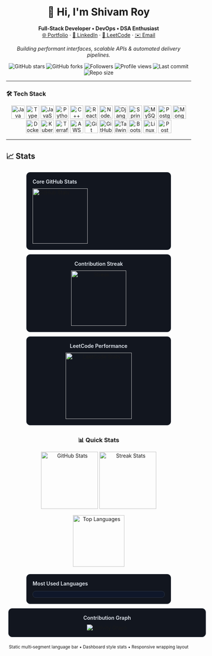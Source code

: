 <h1 align="center">👋 Hi, I'm <strong>Shivam Roy</strong></h1>

<p align="center">
  <strong>Full‑Stack Developer • DevOps • DSA Enthusiast</strong><br/>
  <a href="https://shivamroy.dev">🌐 Portfolio</a> ·
  <a href="https://www.linkedin.com/in/shivamroy">💼 LinkedIn</a> ·
  <a href="https://leetcode.com/u/RoyDev72/">🧩 LeetCode</a> ·
  <a href="mailto:contact@shivamroy.dev">✉️ Email</a>
</p>

<p align="center">
  <em>Building performant interfaces, scalable APIs & automated delivery pipelines.</em>
</p>

<p align="center">
  <img alt="GitHub stars" src="https://img.shields.io/github/stars/RoyDev72?style=for-the-badge&logo=github&color=58d68d" />
  <img alt="GitHub forks" src="https://img.shields.io/github/forks/RoyDev72/RoyDev72?style=for-the-badge&logo=github&color=3aa675" />
  <img alt="Followers" src="https://img.shields.io/github/followers/RoyDev72?style=for-the-badge&logo=github&color=2f855a" />
  <img alt="Profile views" src="https://komarev.com/ghpvc/?username=RoyDev72&style=for-the-badge&color=0f766e" />
  <img alt="Last commit" src="https://img.shields.io/github/last-commit/RoyDev72/RoyDev72?style=for-the-badge&color=2563eb" />
  <img alt="Repo size" src="https://img.shields.io/github/repo-size/RoyDev72/RoyDev72?style=for-the-badge&color=475569" />
</p>

---

### 🛠 Tech Stack
<div align="center">
<img alt="Java" src="https://cdn.jsdelivr.net/gh/devicons/devicon/icons/java/java-original.svg" height="36"/>
<img alt="TypeScript" src="https://cdn.jsdelivr.net/gh/devicons/devicon/icons/typescript/typescript-original.svg" height="36"/>
<img alt="JavaScript" src="https://cdn.jsdelivr.net/gh/devicons/devicon/icons/javascript/javascript-original.svg" height="36"/>
<img alt="Python" src="https://cdn.jsdelivr.net/gh/devicons/devicon/icons/python/python-original.svg" height="36"/>
<img alt="C++" src="https://cdn.jsdelivr.net/gh/devicons/devicon/icons/cplusplus/cplusplus-original.svg" height="36"/>
<img alt="React" src="https://cdn.jsdelivr.net/gh/devicons/devicon/icons/react/react-original.svg" height="36"/>
<img alt="Node.js" src="https://cdn.jsdelivr.net/gh/devicons/devicon/icons/nodejs/nodejs-original.svg" height="36"/>
<img alt="Django" src="https://cdn.jsdelivr.net/gh/devicons/devicon/icons/django/django-plain.svg" height="36"/>
<img alt="Spring" src="https://cdn.jsdelivr.net/gh/devicons/devicon/icons/spring/spring-original.svg" height="36"/>
<img alt="MySQL" src="https://cdn.jsdelivr.net/gh/devicons/devicon/icons/mysql/mysql-original.svg" height="36"/>
<img alt="PostgreSQL" src="https://cdn.jsdelivr.net/gh/devicons/devicon/icons/postgresql/postgresql-original.svg" height="36"/>
<img alt="MongoDB" src="https://cdn.jsdelivr.net/gh/devicons/devicon/icons/mongodb/mongodb-original.svg" height="36"/>
<img alt="Docker" src="https://cdn.jsdelivr.net/gh/devicons/devicon/icons/docker/docker-original.svg" height="36"/>
<img alt="Kubernetes" src="https://cdn.jsdelivr.net/gh/devicons/devicon/icons/kubernetes/kubernetes-plain.svg" height="36"/>
<img alt="Terraform" src="https://cdn.jsdelivr.net/gh/devicons/devicon/icons/terraform/terraform-original.svg" height="36"/>
<img alt="AWS" src="https://cdn.jsdelivr.net/gh/devicons/devicon/icons/amazonwebservices/amazonwebservices-original.svg" height="36"/>
<img alt="Git" src="https://cdn.jsdelivr.net/gh/devicons/devicon/icons/git/git-original.svg" height="36"/>
<img alt="GitHub" src="https://cdn.jsdelivr.net/gh/devicons/devicon/icons/github/github-original.svg" height="36"/>
<img alt="Tailwind" src="https://cdn.jsdelivr.net/gh/devicons/devicon/icons/tailwindcss/tailwindcss-plain.svg" height="36"/>
<img alt="Bootstrap" src="https://cdn.jsdelivr.net/gh/devicons/devicon/icons/bootstrap/bootstrap-original.svg" height="36"/>
<img alt="Linux" src="https://cdn.jsdelivr.net/gh/devicons/devicon/icons/linux/linux-original.svg" height="36"/>
<img alt="Postman" src="https://raw.githubusercontent.com/simple-icons/simple-icons/master/icons/postman.svg" height="36"/>
</div>

---

## 📈 Stats

<div align="center">

<div style="display:inline-block;vertical-align:top;margin:6px;padding:16px;width:360px;max-width:100%;background:#12161f;border:1px solid #1f2530;border-radius:10px;text-align:left;">
  <div style="font-weight:600;color:#e2e8f0;margin-bottom:10px;">Core GitHub Stats</div>
  <img alt="GitHub Stats" src="https://github-readme-stats.vercel.app/api?username=RoyDev72&show_icons=true&include_all_commits=true&rank_icon=github&hide_border=true&bg_color=0D1117&title_color=58D68D&text_color=C9D1D9&icon_color=58D68D&ring_color=58D68D" height="150" />
</div>

<div style="display:inline-block;vertical-align:top;margin:6px;padding:16px;width:360px;max-width:100%;background:#12161f;border:1px solid #1f2530;border-radius:10px;text-align:center;">
  <div style="font-weight:600;color:#e2e8f0;margin-bottom:10px;">Contribution Streak</div>
  <img alt="Streak" src="https://streak-stats.demolab.com?user=RoyDev72&hide_border=true&background=0D1117&ring=58D68D&fire=58A6FF&currStreakLabel=FFFFFF&sideNums=58D68D&sideLabels=94A3B8" height="150" />
</div>

<div style="display:inline-block;vertical-align:top;margin:6px;padding:16px;width:360px;max-width:100%;background:#12161f;border:1px solid #1f2530;border-radius:10px;text-align:center;">
  <div style="font-weight:600;color:#e2e8f0;margin-bottom:10px;">LeetCode Performance</div>
  <img alt="LeetCode Stats" src="https://leetcard.jacoblin.cool/RoyDev72?theme=dark&font=Source%20Code%20Pro&ext=contest&border=0&radius=10" height="180" />
</div>

### 📊 Quick Stats
<p align="center">
  <img height="155" src="https://github-readme-stats.vercel.app/api?username=RoyDev72&show_icons=true&theme=tokyonight&hide_border=true" alt="GitHub Stats"/>
  <img height="155" src="https://github-readme-streak-stats.herokuapp.com?user=RoyDev72&theme=tokyonight&hide_border=true" alt="Streak Stats"/>
</p>
<p align="center">
  <img height="140" src="https://github-readme-stats.vercel.app/api/top-langs/?username=RoyDev72&layout=compact&theme=tokyonight&hide_border=true" alt="Top Languages"/>
</p>

<div style="display:inline-block;vertical-align:top;margin:6px;padding:16px;width:360px;max-width:100%;background:#12161f;border:1px solid #1f2530;border-radius:10px;text-align:left;">
  <div style="font-weight:600;color:#e2e8f0;margin-bottom:12px;">Most Used Languages</div>
  <div style="background:#0f172a;border:1px solid #2a3342;padding:6px 10px 10px 10px;border-radius:8px;">

  
  </div>
</div>

<div style="display:inline-block;vertical-align:top;margin:6px;padding:16px;width:740px;max-width:100%;background:#12161f;border:1px solid #1f2530;border-radius:10px;text-align:center;">
  <div style="font-weight:600;color:#e2e8f0;margin-bottom:10px;">Contribution Graph</div>
  <picture>
    <source media="(prefers-color-scheme: light)" srcset="https://github-readme-activity-graph.vercel.app/graph?username=RoyDev72&theme=github-light&hide_border=true&area=true">
    <img alt="Activity Graph" src="https://github-readme-activity-graph.vercel.app/graph?username=RoyDev72&theme=react-dark&hide_border=true&area=true" />
  </picture>
</div>

</div>

<p align="center"><sub>Static multi‑segment language bar • Dashboard style stats • Responsive wrapping layout</sub></p>
